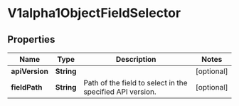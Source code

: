 

# V1alpha1ObjectFieldSelector

## Properties

Name | Type | Description | Notes
------------ | ------------- | ------------- | -------------
**apiVersion** | **String** |  |  [optional]
**fieldPath** | **String** | Path of the field to select in the specified API version. |  [optional]



